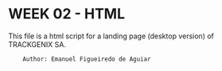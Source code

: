 # WEEK 02 - HTML
This file is a html script for a landing page (desktop version) of TRACKGENIX SA.

```
    Author: Emanuel Figueiredo de Aguiar
```